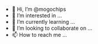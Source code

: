 - 👋 Hi, I’m @mogochips
- 👀 I’m interested in ...
- 🌱 I’m currently learning ...
- 💞️ I’m looking to collaborate on ...
- 📫 How to reach me ...

<!---
mogochips/mogochips is a ✨ special ✨ repository because its `README.md` (this file) appears on your GitHub profile.
You can click the Preview link to take a look at your changes.
--->
